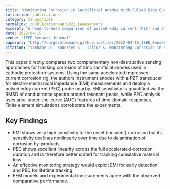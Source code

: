 ```yaml
---
title: "Monitoring Corrosion in Sacrificial Anodes With Pulsed Eddy Current and Electromechanical Impedance: A Comparative Analysis"
collection: publications
category: manuscripts
permalink: /publication/Apr2022_ieeesensors
excerpt: "A head-to-head comparison of pulsed eddy current (PEC) and electro-mechanical impedance (EMI) techniques for quantifying corrosion of zinc sacrificial anodes. Experiments and FEM show EMI is highly sensitive to incipient corrosion while PEC provides linear tracking over anode lifetime — suggesting a combined sensing strategy."
date: 2022-04-15
venue: "IEEE Sensors Journal"
paperurl: "http://durgeshtamhane.github.io/files/2022-04-15_IEEE_Sensors_Journal.pdf"
citation: "Tamhane D., Banerjee S., Tallur S. Monitoring Corrosion in Sacrificial Anodes With Pulsed Eddy Current and Electromechanical Impedance: A Comparative Analysis. IEEE Sensors J. 2022;22(8):8147–8154. doi:10.1109/JSEN.2022.3157646."
---
```


This paper directly compares two complementary non-destructive sensing approaches for tracking corrosion of zinc sacrificial anodes
used in cathodic protection systems. Using the same accelerated impressed-current corrosion rig, the authors instrument anodes with a 
PZT transducer for electro-mechanical impedance (EMI) measurements and deploy a pulsed eddy current (PEC) probe nearby. 
EMI sensitivity is quantified via the RMSD of conductance spectra around resonant peaks, while PEC analysis uses area-under-the-curve (AUC)
features of time-domain responses. Finite element simulations corroborate the experiments.

## Key Findings
- EMI shows very high sensitivity to the onset (incipient) corrosion but its sensitivity declines nonlinearly over time due to delamination of corrosion by-products.  
- PEC shows excellent linearity across the full accelerated-corrosion duration and is therefore better suited for tracking cumulative material loss.  
- An effective monitoring strategy would exploit EMI for early detection and PEC for lifetime tracking.  
- FEM models and experimental measurements agree with the observed comparative performance.  

